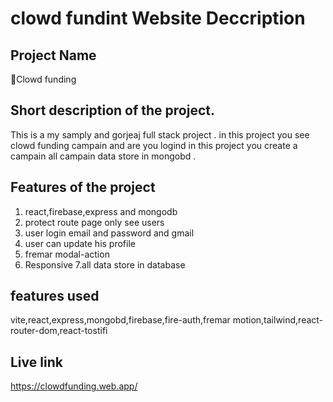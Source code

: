 # clowd fundint Website Deccription

## Project Name
 👋Clowd funding

## Short description of the project.
This is a my samply and gorjeaj full stack project . in this project you see clowd funding campain and are you logind in this project you create a campain all campain data store in mongobd . 
## Features of the project
1. react,firebase,express and mongodb
2. protect route page only see users
3. user login email and password and gmail
4. user can update his profile
5. fremar modal-action
6. Responsive
7.all data store in database

## features used
vite,react,express,mongobd,firebase,fire-auth,fremar motion,tailwind,react-router-dom,react-tostifi 
## Live link
https://clowdfunding.web.app/